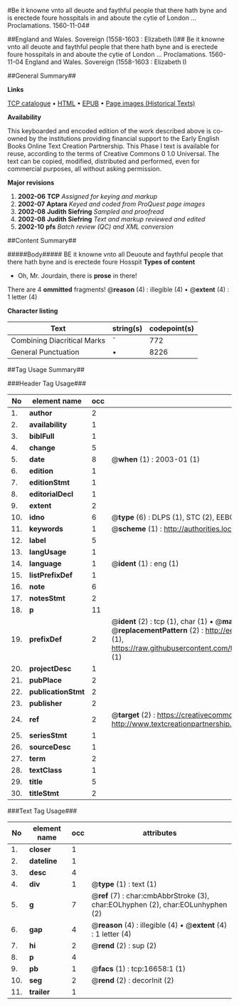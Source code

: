 #Be it knowne vnto all deuote and faythful people that there hath byne and is erectede foure hosspitals in and aboute the cytie of London  ... Proclamations. 1560-11-04#

##England and Wales. Sovereign (1558-1603 : Elizabeth I)##
Be it knowne vnto all deuote and faythful people that there hath byne and is erectede foure hosspitals in and aboute the cytie of London  ...
Proclamations. 1560-11-04
England and Wales. Sovereign (1558-1603 : Elizabeth I)

##General Summary##

**Links**

[TCP catalogue](http://www.ota.ox.ac.uk/tcp/)  • 
[HTML](http://tei.it.ox.ac.uk/tcp/Texts-HTML/free/A21/A21621.html)  • 
[EPUB](http://tei.it.ox.ac.uk/tcp/Texts-EPUB/free/A21/A21621.epub) • 
[Page images (Historical Texts)](https://data.historicaltexts.jisc.ac.uk/view?pubId=eebo-99851387e&pageId=eebo-99851387e-16658-1)

**Availability**

This keyboarded and encoded edition of the
	       work described above is co-owned by the institutions
	       providing financial support to the Early English Books
	       Online Text Creation Partnership. This Phase I text is
	       available for reuse, according to the terms of Creative
	       Commons 0 1.0 Universal. The text can be copied,
	       modified, distributed and performed, even for
	       commercial purposes, all without asking permission.

**Major revisions**

1. __2002-06__ __TCP__ *Assigned for keying and markup*
1. __2002-07__ __Aptara__ *Keyed and coded from ProQuest page images*
1. __2002-08__ __Judith Siefring__ *Sampled and proofread*
1. __2002-08__ __Judith Siefring__ *Text and markup reviewed and edited*
1. __2002-10__ __pfs__ *Batch review (QC) and XML conversion*

##Content Summary##

#####Body#####
BE it knowne vnto all Deuoute and faythful people that
there hath byne and is erectede foure Hosspit
**Types of content**

  * Oh, Mr. Jourdain, there is **prose** in there!

There are 4 **ommitted** fragments! 
 @__reason__ (4) : illegible (4)  •  @__extent__ (4) : 1 letter (4)

**Character listing**


|Text|string(s)|codepoint(s)|
|---|---|---|
|Combining             Diacritical Marks|̄|772|
|General Punctuation|•|8226|

##Tag Usage Summary##

###Header Tag Usage###

|No|element name|occ|attributes|
|---|---|---|---|
|1.|__author__|2||
|2.|__availability__|1||
|3.|__biblFull__|1||
|4.|__change__|5||
|5.|__date__|8| @__when__ (1) : 2003-01 (1)|
|6.|__edition__|1||
|7.|__editionStmt__|1||
|8.|__editorialDecl__|1||
|9.|__extent__|2||
|10.|__idno__|6| @__type__ (6) : DLPS (1), STC (2), EEBO-CITATION (1), PROQUEST (1), VID (1)|
|11.|__keywords__|1| @__scheme__ (1) : http://authorities.loc.gov/ (1)|
|12.|__label__|5||
|13.|__langUsage__|1||
|14.|__language__|1| @__ident__ (1) : eng (1)|
|15.|__listPrefixDef__|1||
|16.|__note__|6||
|17.|__notesStmt__|2||
|18.|__p__|11||
|19.|__prefixDef__|2| @__ident__ (2) : tcp (1), char (1)  •  @__matchPattern__ (2) : ([0-9\-]+):([0-9IVX]+) (1), (.+) (1)  •  @__replacementPattern__ (2) : http://eebo.chadwyck.com/downloadtiff?vid=$1&page=$2 (1), https://raw.githubusercontent.com/textcreationpartnership/Texts/master/tcpchars.xml#$1 (1)|
|20.|__projectDesc__|1||
|21.|__pubPlace__|2||
|22.|__publicationStmt__|2||
|23.|__publisher__|2||
|24.|__ref__|2| @__target__ (2) : https://creativecommons.org/publicdomain/zero/1.0/ (1), http://www.textcreationpartnership.org/docs/. (1)|
|25.|__seriesStmt__|1||
|26.|__sourceDesc__|1||
|27.|__term__|2||
|28.|__textClass__|1||
|29.|__title__|5||
|30.|__titleStmt__|2||


###Text Tag Usage###

|No|element name|occ|attributes|
|---|---|---|---|
|1.|__closer__|1||
|2.|__dateline__|1||
|3.|__desc__|4||
|4.|__div__|1| @__type__ (1) : text (1)|
|5.|__g__|7| @__ref__ (7) : char:cmbAbbrStroke (3), char:EOLhyphen (2), char:EOLunhyphen (2)|
|6.|__gap__|4| @__reason__ (4) : illegible (4)  •  @__extent__ (4) : 1 letter (4)|
|7.|__hi__|2| @__rend__ (2) : sup (2)|
|8.|__p__|4||
|9.|__pb__|1| @__facs__ (1) : tcp:16658:1 (1)|
|10.|__seg__|2| @__rend__ (2) : decorInit (2)|
|11.|__trailer__|1||
